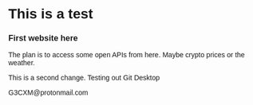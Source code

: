 <html>
<body style="font-family: helvetica">
<h1>This is a test</h1>
<h3>First website here</h3>
<p></p>
<p>The plan is to access some open APIs from here. Maybe crypto prices or the weather.</p>
<p>This is a second change. Testing out Git Desktop</p>
<p></p>
<p>G3CXM@protonmail.com</p>

